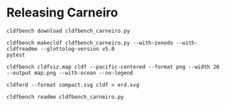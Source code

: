 # Releasing Carneiro

```shell
cldfbench download cldfbench_carneiro.py
```

```shell
cldfbench makecldf cldfbench_carneiro.py --with-zenodo --with-cldfreadme --glottolog-version v5.0
pytest
```

```shell
cldfbench cldfviz.map cldf --pacific-centered --format png --width 20 --output map.png --with-ocean --no-legend
```

```shell
cldferd --format compact.svg cldf > erd.svg
```

```shell
cldfbench readme cldfbench_carneiro.py
```
